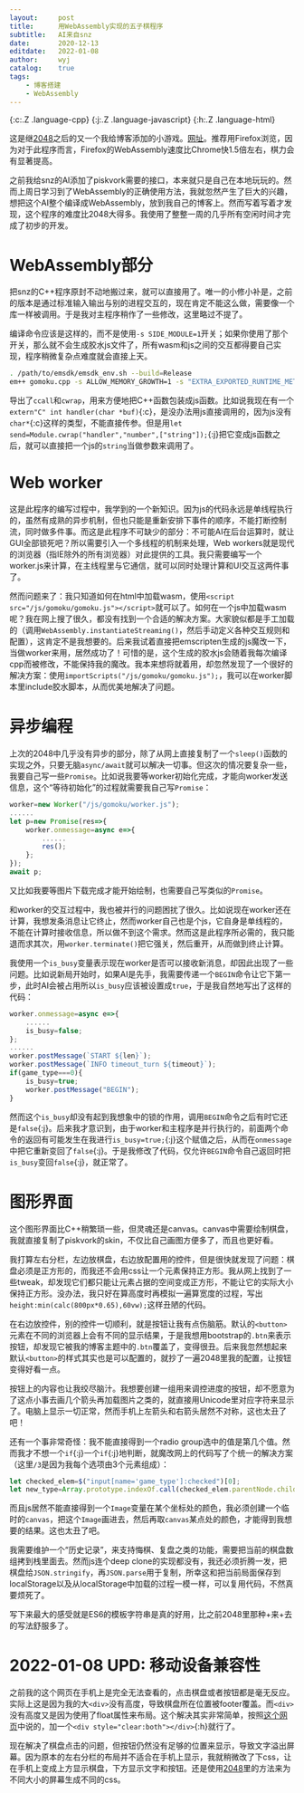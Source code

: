 ```yaml
---
layout:		post
title:		用WebAssembly实现的五子棋程序
subtitle:	AI来自snz
date:		2020-12-13
editdate:	2022-01-08
author:		wyj
catalog:	true
tags:
    - 博客搭建
    - WebAssembly
---
```


{:c:.Z .language-cpp}
{:j:.Z .language-javascript}
{:h:.Z .language-html}

这是继[2048](http://2o181o28.github.io/2048)之后的又一个我给博客添加的小游戏。[网址](/gomoku/)。推荐用Firefox浏览，因为对于此程序而言，Firefox的WebAssembly速度比Chrome快1.5倍左右，棋力会有显著提高。

之前我给snz的AI添加了piskvork需要的接口，本来就只是自己在本地玩玩的。然而上周日学习到了WebAssembly的正确使用方法，我就忽然产生了巨大的兴趣，想把这个AI整个编译成WebAssembly，放到我自己的博客上。然而写着写着才发现，这个程序的难度比2048大得多。我使用了整整一周的几乎所有空闲时间才完成了初步的开发。

# WebAssembly部分

把snz的C++程序原封不动地搬过来，就可以直接用了。唯一的小修小补是，之前的版本是通过标准输入输出与别的进程交互的，现在肯定不能这么做，需要像一个库一样被调用。于是我对主程序稍作了一些修改，这里略过不提了。

编译命令应该是这样的，而不是使用`-s SIDE_MODULE=1`开关；如果你使用了那个开关，那么就不会生成胶水js文件了，所有wasm和js之间的交互都得要自己实现，程序稍微复杂点难度就会直接上天。

```bash
. /path/to/emsdk/emsdk_env.sh --build=Release
em++ gomoku.cpp -s ALLOW_MEMORY_GROWTH=1 -s "EXTRA_EXPORTED_RUNTIME_METHODS=['cwrap','ccall']" -s "EXPORTED_FUNCTIONS=['_handler']" -o gomoku.js -std=c++20 -O3 -Wall -Wextra -Wno-shift-op-parentheses
```

导出了`ccall`和`cwrap`，用来方便地把C++函数包装成js函数。比如说我现在有一个`extern"C" int handler(char *buf)`{:c}，是没办法用js直接调用的，因为js没有`char*`{:c}这样的类型，不能直接传参。但是用`let send=Module.cwrap("handler","number",["string"]);`{:j}把它变成js函数之后，就可以直接把一个js的`string`当做参数来调用了。

# Web worker

这是此程序的编写过程中，我学到的一个新知识。因为js的代码永远是单线程执行的，虽然有成熟的异步机制，但也只能是重新安排下事件的顺序，不能打断控制流，同时做多件事。而这是此程序不可缺少的部分：不可能AI在后台运算时，就让GUI全部锁死吧？所以需要引入一个多线程的机制来处理，Web workers就是现代的浏览器（指IE除外的所有浏览器）对此提供的工具。我只需要编写一个worker.js来计算，在主线程里与它通信，就可以同时处理计算和UI交互这两件事了。

然而问题来了：我只知道如何在html中加载wasm，使用`<script src="/js/gomoku/gomoku.js"></script>`就可以了。如何在一个js中加载wasm呢？我在网上搜了很久，都没有找到一个合适的解决方案。大家貌似都是手工加载的（调用`WebAssembly.instantiateStreaming()`，然后手动定义各种交互规则和配置），这肯定不是我想要的。后来我试着直接把emscripten生成的js魔改一下，当做worker来用，居然成功了！可惜的是，这个生成的胶水js会随着我每次编译cpp而被修改，不能保持我的魔改。我本来想将就着用，却忽然发现了一个很好的解决方案：使用`importScripts("/js/gomoku/gomoku.js");`，我可以在worker脚本里include胶水脚本，从而优美地解决了问题。

# 异步编程

上次的2048中几乎没有异步的部分，除了从网上直接复制了一个`sleep()`函数的实现之外，只要无脑`async/await`就可以解决一切事。但这次的情况要复杂一些，我要自己写一些`Promise`。比如说我要等worker初始化完成，才能向worker发送信息，这个“等待初始化”的过程就需要我自己写`Promise`：

```js
worker=new Worker("/js/gomoku/worker.js");
......
let p=new Promise(res=>{
	worker.onmessage=async e=>{
		......
		res();
	};
});
await p;
```

又比如我要等图片下载完成才能开始绘制，也需要自己写类似的`Promise`。

和worker的交互过程中，我也被并行的问题困扰了很久。比如说现在worker还在计算，我想发条消息让它终止，然而worker自己也是个js，它自身是单线程的，不能在计算时接收信息，所以做不到这个需求。然而这是此程序所必需的，我只能退而求其次，用`worker.terminate()`把它强关，然后重开，从而做到终止计算。

我使用一个`is_busy`变量表示现在worker是否可以接收新消息，却因此出现了一些问题。比如说新局开始时，如果AI是先手，我需要传递一个`BEGIN`命令让它下第一步，此时AI会被占用所以`is_busy`应该被设置成`true`，于是我自然地写出了这样的代码：

```js
worker.onmessage=async e=>{
	......
	is_busy=false;
};
......
worker.postMessage(`START ${len}`);
worker.postMessage(`INFO timeout_turn ${timeout}`);
if(game_type===0){
	is_busy=true;
	worker.postMessage("BEGIN");
}
```

然而这个`is_busy`却没有起到我想象中的锁的作用，调用`BEGIN`命令之后有时它还是`false`{:j}。后来我才意识到，由于worker和主程序是并行执行的，前面两个命令的返回有可能发生在我进行`is_busy=true;`{:j}这个赋值之后，从而在`onmessage`中把它重新变回了`false`{:j}。于是我修改了代码，仅允许`BEGIN`命令自己返回时把`is_busy`变回`false`{:j}，就正常了。

# 图形界面

这个图形界面比C++稍繁琐一些，但灵魂还是canvas。canvas中需要绘制棋盘，我就直接复制了piskvork的skin，不仅比自己画图方便多了，而且也更好看。

我打算左右分栏，左边放棋盘，右边放配置用的控件，但是很快就发现了问题：棋盘必须是正方形的，而我还不会用css让一个元素保持正方形。我从网上找到了一些tweak，却发现它们都只能让元素占据的空间变成正方形，不能让它的实际大小保持正方形。没办法，我只好在算高度时再模拟一遍算宽度的过程，写出`height:min(calc(800px*0.65),60vw);`这样丑陋的代码。

在右边放控件，别的控件一切顺利，就是按钮让我有点伤脑筋。默认的`<button>`元素在不同的浏览器上会有不同的显示结果，于是我想用bootstrap的`.btn`来表示按钮，却发现它被我的博客主题中的`.btn`覆盖了，变得很丑。后来我忽然想起来默认`<button>`的样式其实也是可以配置的，就抄了一遍2048里我的配置，让按钮变得好看一点。

按钮上的内容也让我绞尽脑汁。我想要创建一组用来调控进度的按钮，却不愿意为了这点小事去画几个箭头再加载图片之类的，就直接用Unicode里对应字符来显示了。电脑上显示一切正常，然而手机上左箭头和右箭头居然不对称，这也太丑了吧！

还有一个事非常奇怪：我不能直接得到一个radio group选中的值是第几个值。然而我才不想一个`if`{:j}一个`if`{:j}地判断，就魔改网上的代码写了个统一的解决方案（这里`/3`是因为我每个选项由3个元素组成）：
```js
let checked_elem=$("input[name='game_type']:checked")[0];
let new_type=Array.prototype.indexOf.call(checked_elem.parentNode.children,checked_elem)/3;
```

而且js居然不能直接得到一个`Image`变量在某个坐标处的颜色，我必须创建一个临时的`canvas`，把这个`Image`画进去，然后再取`canvas`某点处的颜色，才能得到我想要的结果。这也太丑了吧。

我需要维护一个“历史记录”，来支持悔棋、复盘之类的功能，需要把当前的棋盘数组拷到栈里面去。然而js连个deep clone的实现都没有，我还必须折腾一发，把棋盘给`JSON.stringify`，再`JSON.parse`用于复制，所幸这和把当前局面保存到localStorage以及从localStorage中加载的过程一模一样，可以复用代码，不然真要烦死了。

写下来最大的感受就是ES6的模板字符串是真的好用，比之前2048里那种+来+去的写法舒服多了。

# 2022-01-08 UPD: 移动设备兼容性

之前我的这个网页在手机上是完全无法查看的，点击棋盘或者按钮都是毫无反应。实际上这是因为我的大`<div>`没有高度，导致棋盘所在位置被footer覆盖。而`<div>`没有高度又是因为使用了float属性来布局。这个解决其实非常简单，按照[这个网页](https://www.jianshu.com/p/a1724eeb07a6)中说的，加一个`<div style="clear:both"></div>`{:h}就行了。

现在解决了棋盘点击的问题，但按钮仍然没有足够的位置来显示，导致文字溢出屏幕。因为原本的左右分栏的布局并不适合在手机上显示，我就稍微改了下css，让在手机上变成上方显示棋盘，下方显示文字和按钮。还是使用[2048](/2020/02/25/2048/#%E6%9B%B4%E6%96%B0%E7%A7%BB%E5%8A%A8%E8%AE%BE%E5%A4%87%E5%85%BC%E5%AE%B9%E6%80%A7)里的方法来为不同大小的屏幕生成不同的css。

